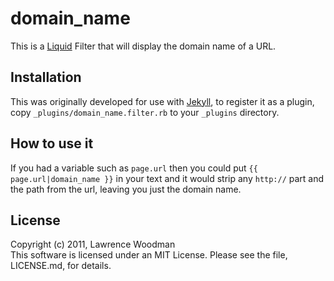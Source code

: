 domain_name
===========

This is a [Liquid](http://www.liquidmarkup.org/) Filter that will display the domain name of a URL.  

Installation
------------
This was originally developed for use with [Jekyll](http://jekyllrb.com/), to register it as a plugin,
copy `_plugins/domain_name.filter.rb` to your `_plugins` directory.

How to use it
-------------
If you had a variable such as `page.url` then you could put `{{ page.url|domain_name }}` in your text
and it would strip any `http://` part and the path from the url, leaving you just the domain name.

License
-------
Copyright (c) 2011, Lawrence Woodman  
This software is licensed under an MIT License.  Please see the file, LICENSE.md, for details.
